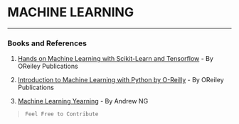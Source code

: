 # MACHINE LEARNING
<hr>

### Books and References

1. [Hands on Machine Learning with Scikit-Learn and Tensorflow](https://drive.google.com/open?id=1qJM68MHKMAwsIuCaLoAhEnZVMMMgYlln) - By OReiley Publications

2. [Introduction to Machine Learning with Python by O-Reilly](https://drive.google.com/open?id=1uCMRoC7jETCIbP9kDGlUKrZHOxth_krY) - By OReiley Publications

3. [Machine Learning Yearning](https://drive.google.com/open?id=1ebOMkxe6mlksRNvXmFRIv5AFW_Gp6J6S) - By Andrew NG

> ```
> Feel Free to Contribute
> ```
